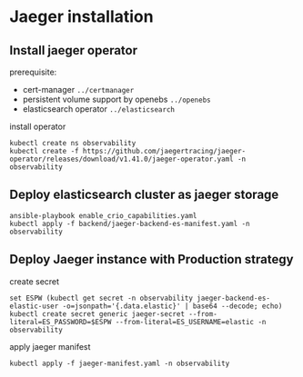 # Jaeger installation
## Install jaeger operator
prerequisite: 
- cert-manager `../certmanager`
- persistent volume support by openebs  `../openebs`
- elasticsearch operator `../elasticsearch`

install operator
```
kubectl create ns observability
kubectl create -f https://github.com/jaegertracing/jaeger-operator/releases/download/v1.41.0/jaeger-operator.yaml -n observability
```
## Deploy elasticsearch cluster as jaeger storage
```
ansible-playbook enable_crio_capabilities.yaml
kubectl apply -f backend/jaeger-backend-es-manifest.yaml -n observability
```

## Deploy Jaeger instance with Production strategy
create secret
```
set ESPW (kubectl get secret -n observability jaeger-backend-es-elastic-user -o=jsonpath='{.data.elastic}' | base64 --decode; echo)
kubectl create secret generic jaeger-secret --from-literal=ES_PASSWORD=$ESPW --from-literal=ES_USERNAME=elastic -n observability
```
apply jaeger manifest 
```
kubectl apply -f jaeger-manifest.yaml -n observability
```
